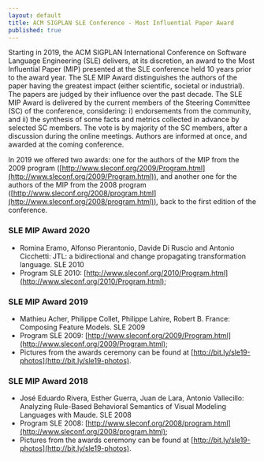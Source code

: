```yaml
---
layout: default
title: ACM SIGPLAN SLE Conference - Most Influential Paper Award
published: true
---
```



Starting in 2019, the ACM SIGPLAN International Conference on Software Language Engineering (SLE) delivers, at its discretion, an award to the Most Influential Paper (MIP) presented at the SLE conference held 10 years prior to the award year. The SLE MIP Award distinguishes the authors of the paper having the greatest impact (either scientific, societal or industrial). The papers are judged by their influence over the past decade. The SLE MIP Award is delivered by the current members of the Steering Committee (SC) of the conference, considering: i) endorsements from the community, and ii) the synthesis of some facts and metrics collected in advance by selected SC members. The vote is by majority of the SC members, after a discussion during the online meetings. Authors are informed at once, and awarded at the coming conference.  

In 2019 we offered two awards: one for the authors of the MIP from the 2009 program ([http://www.sleconf.org/2009/Program.html](http://www.sleconf.org/2009/Program.html)), and another one for the authors of the MIP from the 2008 program ([http://www.sleconf.org/2008/program.html](http://www.sleconf.org/2008/program.html)), back to the first edition of the conference.

### SLE MIP Award 2020

- Romina Eramo, Alfonso Pierantonio, Davide Di Ruscio and Antonio Cicchetti:  JTL: a bidirectional and change propagating transformation language. SLE 2010
- Program SLE 2010: [http://www.sleconf.org/2010/Program.html](http://www.sleconf.org/2010/Program.html); 

### SLE MIP Award 2019

- Mathieu Acher, Philippe Collet, Philippe Lahire, Robert B. France: Composing Feature Models. SLE 2009
- Program SLE 2009: [http://www.sleconf.org/2009/Program.html](http://www.sleconf.org/2009/Program.html); 
- Pictures from the awards ceremony can be found at [http://bit.ly/sle19-photos](http://bit.ly/sle19-photos).

### SLE MIP Award 2018

- José Eduardo Rivera, Esther Guerra, Juan de Lara, Antonio Vallecillo: Analyzing Rule-Based Behavioral Semantics of Visual Modeling Languages with Maude. SLE 2008
- Program SLE 2008: [http://www.sleconf.org/2008/program.html](http://www.sleconf.org/2008/program.html); 
- Pictures from the awards ceremony can be found at [http://bit.ly/sle19-photos](http://bit.ly/sle19-photos).
